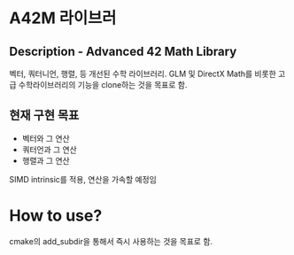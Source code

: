 # A42M 라이브러
## Description - Advanced 42 Math Library
벡터, 쿼터니언, 행렬, 등 개선된 수학 라이브러리.
GLM 및 DirectX Math를 비롯한 고급 수학라이브러리의 기능을 clone하는 것을 목표로 함.

## 현재 구현 목표
- 벡터와 그 연산
- 쿼터언과 그 연산
- 행렬과 그 연산

SIMD intrinsic를 적용, 연산을 가속할 예정임

# How to use?
cmake의 add_subdir을 통해서 즉시 사용하는 것을 목표로 함.
